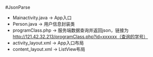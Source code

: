#JsonParse
 * Mainactivity.java -> App入口
 * Person.java -> 用户信息封装类
 * programClass.php -> 服务端数据查询并返回json，链接为<a href="http://121.42.32.213/programClass.php?id=">http://121.42.32.213/programClass.php?id=xxxxxx（查询的学号）</a>
 * activity_layout.xml -> App入口布局
 * content_layout.xml -> ListView布局
